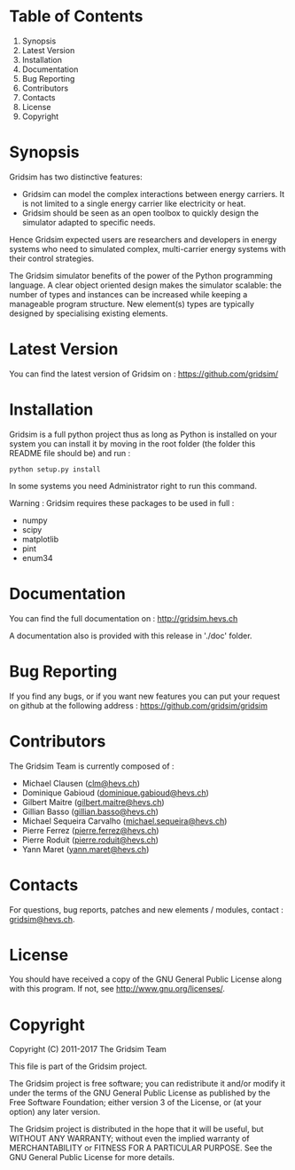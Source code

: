 Table of Contents
===

 1. Synopsis
 2. Latest Version
 3. Installation
 4. Documentation
 5. Bug Reporting
 6. Contributors
 7. Contacts
 8. License
 9. Copyright


Synopsis
===
Gridsim has two distinctive features:

 * Gridsim can model the complex interactions between energy carriers. It is
   not limited to a single energy carrier like electricity or heat.
 * Gridsim should be seen as an open toolbox to quickly design the simulator
 adapted to specific needs.

Hence Gridsim expected users are researchers and developers in energy systems
who need to simulated complex, multi-carrier energy systems with their control
strategies.

The Gridsim simulator benefits of the power of the Python programming language.
A clear object oriented design makes the simulator scalable: the number of types
and instances can be increased while keeping a manageable program structure. New
element(s) types are typically designed by specialising existing elements.


Latest Version
===
You can find the latest version of Gridsim on :
    https://github.com/gridsim/


Installation
===
Gridsim is a full python project thus as long as Python is installed on your
system you can install it by moving in the root folder (the folder this README
file should be) and run :

    python setup.py install
    
In some systems you need Administrator right to run this command.

Warning : Gridsim requires these packages to be used in full :

 * numpy
 * scipy
 * matplotlib
 * pint
 * enum34


Documentation
===
You can find the full documentation on :
    http://gridsim.hevs.ch
    
A documentation also is provided with this release in './doc' folder.


Bug Reporting
===
If you find any bugs, or if you want new features you can put your request on
github at the following address :
    https://github.com/gridsim/gridsim


Contributors
===

The Gridsim Team is currently composed of :

 * Michael Clausen (clm@hevs.ch)
 * Dominique Gabioud (dominique.gabioud@hevs.ch)
 * Gilbert Maitre (gilbert.maitre@hevs.ch)
 * Gillian Basso (gillian.basso@hevs.ch)
 * Michael Sequeira Carvalho (michael.sequeira@hevs.ch)
 * Pierre Ferrez (pierre.ferrez@hevs.ch)
 * Pierre Roduit (pierre.roduit@hevs.ch)
 * Yann Maret (yann.maret@hevs.ch)


Contacts
===
For questions, bug reports, patches and new elements / modules, contact :
gridsim@hevs.ch.


License
===
You should have received a copy of the GNU General Public License along with
this program.
If not, see <http://www.gnu.org/licenses/>.


Copyright
===
Copyright (C) 2011-2017 The Gridsim Team

This file is part of the Gridsim project.

The Gridsim project is free software; you can redistribute it and/or modify it
under the terms of the GNU General Public License as published by the Free
Software Foundation; either version 3 of the License, or (at your option) any
later version.

The Gridsim project is distributed in the hope that it will be useful, but
WITHOUT ANY WARRANTY; without even the implied warranty of MERCHANTABILITY or
FITNESS FOR A PARTICULAR PURPOSE.
See the GNU General Public License for more details.
